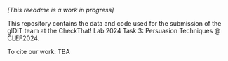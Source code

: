 _[This reeadme is a work in progress]_

This repository contains the data and code used for the submission of the glDIT team at the CheckThat! Lab 2024 Task 3: Persuasion Techniques @ CLEF2024.

To cite our work:
TBA
